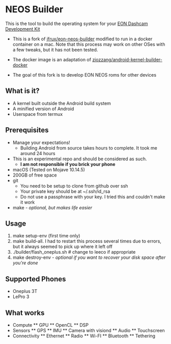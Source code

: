 NEOS Builder
======

This is the tool to build the operating system for your [EON Dashcam Development Kit](https://shop.comma.ai/products/eon-dashcam-devkit)

* This is a fork of [jfrux/eon-neos-builder](https://github.com/jfrux/eon-neos-builder) modified to run in a docker container on a mac. Note that this process may work on other OSes with a few tweaks, but it has not been tested.

* The docker image is an adaptation of [ziozzang/android-kernel-builder-docker](https://github.com/ziozzang/android-kernel-builder-docker)

* The goal of this fork is to develop EON NEOS roms for other devices

What is it?
------

* A kernel built outside the Android build system
* A minified version of Android
* Userspace from termux

Prerequisites
-----

* Manage your expectations! 
  * Building Android from source takes hours to complete. It took me around 24 hours
* This is an experimental repo and should be considered as such.
  * **I am not responsible if you brick your phone**
* macOS (Tested on Mojave 10.14.5)
* 200GB of free space
* git
  * You need to be setup to clone from github over ssh
  * Your private key should be at ~/.ssh/id_rsa
  * Do not use a passphrase with your key. I tried this and couldn't make it work
* make - _optional, but makes life easier_

Usage
------

 1. make setup-env (first time only)
 2. make build-all. I had to restart this process several times due to errors, but it always seemed to pick up where it left off
 3. ./builder/flash_oneplus.sh   # change to leeco if appropriate
 4. make destroy-env - _optional if you want to recover your disk space after you're done_

Supported Phones
------
* Oneplus 3T
* LePro 3

What works
-----

* Compute
** GPU
** OpenCL
** DSP
* Sensors
** GPS
** IMU
** Camera with visiond
** Audio
** Touchscreen
* Connectivity
** Ethernet
** Radio
** Wi-FI
** Bluetooth
** Tethering


